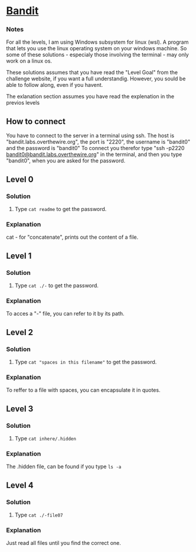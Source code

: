 # [Bandit](https://overthewire.org/wargames/bandit/)

### Notes
For all the levels, I am using Windows subsystem for linux (wsl). A program that lets you use the linux operating system on your windows machine. So some of these solutions - especialy those involving the terminal - may only work on a linux os. 

These solutions assumes that you have read the "Level Goal" from the challenge website, if you want a full  understandig. However, you sould be able to follow along, even if you havent. 

The exlanation section assumes you have read the explenation in the previos levels


## How to connect
You have to connect to the server in a terminal using ssh. The host is "bandit.labs.overthewire.org", the port is "2220", the username is "bandit0" and the password is "bandit0"
To connect you therefor type "ssh -p2220 bandit0@bandit.labs.overthewire.org" in the terminal, and then you type "bandit0", when you are asked for the password.

## Level 0
### Solution
1. Type `cat readme` to get the password.

### Explanation
cat - for "concatenate", prints out the content of a file.

## Level 1
### Solution
1. Type `cat ./-` to get the password.

### Explanation
To acces a "-" file, you can refer to it by its path.


## Level 2
### Solution
1. Type `cat "spaces in this filename"` to get the password.

### Explanation
To reffer to a file with spaces, you can encapsulate it in quotes.


## Level 3
### Solution
1. Type `cat inhere/.hidden`

### Explanation
The .hidden file, can be found if you type `ls -a`

## Level 4
### Solution
1. Type `cat ./-file07`

### Explanation
Just read all files until you find the correct one.